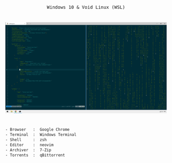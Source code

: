 <pre align="center">Windows 10 & Void Linux (WSL)</pre>
#
![](https://raw.githubusercontent.com/cy6x/dotfiles/main/scrot.png)
#
```
- Browser   :  Google Chrome
- Terminal  :  Windows Terminal
- Shell     :  zsh
- Editor    :  neovim
- Archiver  :  7-Zip
- Torrents  :  qBittorrent
```
